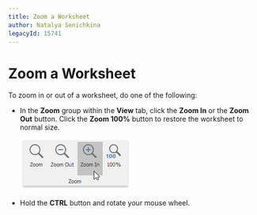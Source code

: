 ```yaml
---
title: Zoom a Worksheet
author: Natalya Senichkina
legacyId: 15741
---
```

# Zoom a Worksheet
To zoom in or out of a worksheet, do one of the following:
* In the **Zoom** group within the **View** tab, click the **Zoom In** or the **Zoom Out** button. Click the **Zoom 100%** button to restore the worksheet to normal size.
	
	![ZoomGroup.png](../../../images/img21166.png)
* Hold the **CTRL** button and rotate your mouse wheel.